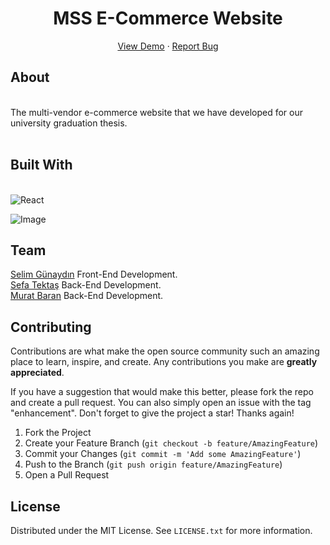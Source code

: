 
<div align="center">
  <h1 align="center">MSS E-Commerce Website</h1>
  <p align="center">
    <a href="http://e-commerce.mssdev.online/">View Demo</a>
    ·
    <a href="https://github.com/sfatektas/MSS_E-Commerce/issues/new">Report Bug</a>
  </p>
</div>

<!-- ABOUT THE PROJECT -->
## About
</br>
The multi-vendor e-commerce website that we have developed for our university graduation thesis.
</br></br>

## Built With
</br>
<img alt="React" src="https://img.shields.io/badge/React-20232A?style=for-the-badge&logo=react&logoColor=61DAFB" /><img alt="" src="https://img.shields.io/badge/.NET-5C2D91?style=for-the-badge&logo=.net&logoColor=white" />
<img alt="" src="https://img.shields.io/badge/JavaScript-F7DF1E?style=for-the-badge&logo=javascript&logoColor=black" />
<img alt="" src="https://img.shields.io/badge/C%23-239120?style=for-the-badge&logo=c-sharp&logoColor=white" />
<img alt="" src="https://img.shields.io/badge/WebApi-0082C9?style=for-the-badge&logo=json&logoColor=white" />
<img alt="" src="https://img.shields.io/badge/React_Router-CA4245?style=for-the-badge&logo=react-router&logoColor=white" />
<img alt="" src="https://img.shields.io/badge/MySQL-00000F?style=for-the-badge&logo=mysql&logoColor=white" />
<img alt="" src="https://img.shields.io/badge/HTML5-E34F26?style=for-the-badge&logo=html5&logoColor=white" />
<img alt="" src="https://img.shields.io/badge/Sass-CC6699?style=for-the-badge&logo=sass&logoColor=white" />
<img alt="" src="https://img.shields.io/badge/Bootstrap-563D7C?style=for-the-badge&logo=bootstrap&logoColor=white" />
<img alt="" src="" />
<img alt="" src="" />

</br>

![Image](https://i.hizliresim.com/5j6tfl6.png)


## Team

[Selim Günaydın](https://github.com/selimgunaydin) Front-End Development. </br>
[Sefa Tektaş](https://github.com/sfatektas) Back-End Development.</br>
[Murat Baran](https://github.com/muratBarann) Back-End Development.

<!-- CONTRIBUTING -->
## Contributing

Contributions are what make the open source community such an amazing place to learn, inspire, and create. Any contributions you make are **greatly appreciated**.

If you have a suggestion that would make this better, please fork the repo and create a pull request. You can also simply open an issue with the tag "enhancement".
Don't forget to give the project a star! Thanks again!

1. Fork the Project
2. Create your Feature Branch (`git checkout -b feature/AmazingFeature`)
3. Commit your Changes (`git commit -m 'Add some AmazingFeature'`)
4. Push to the Branch (`git push origin feature/AmazingFeature`)
5. Open a Pull Request



<!-- LICENSE -->
## License

Distributed under the MIT License. See `LICENSE.txt` for more information.
